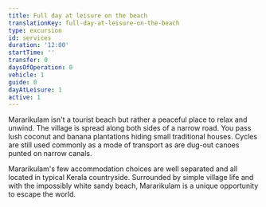 ```yaml
---
title: Full day at leisure on the beach
translationKey: full-day-at-leisure-on-the-beach
type: excursion
id: services
duration: '12:00'
startTime: ''
transfer: 0
daysOfOperation: 0
vehicle: 1
guide: 0
dayAtLeisure: 1
active: 1
---
```

Mararikulam isn't a tourist beach but rather a peaceful place to relax and unwind. The village is spread along both sides of a narrow road. You pass lush coconut and banana plantations hiding small traditional houses. Cycles are still used commonly as a mode of transport as are dug-out canoes punted on narrow canals.     


Mararikulam's few accommodation choices are well separated and all located in typical Kerala countryside. Surrounded by simple village life and with the impossibly white sandy beach, Mararikulam is a unique opportunity to escape the world.